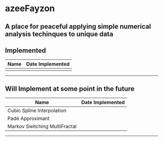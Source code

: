 # azeeFayzon
## A place for peaceful applying simple numerical analysis techinques to unique data

Implemented
--------------
Name  | Date Implemented  |
---   | --------- |
      |           |
---------------------

Will Implement at some point in the future
--------------------
Name | Date Implemented
---| --------
Cubic Spline Interpolation |
Padé Approximant |
Markov Switching MultiFractal |
----------------------
